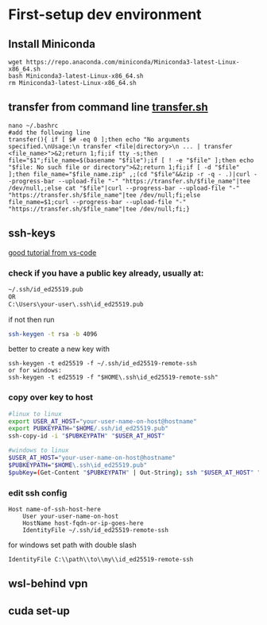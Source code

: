 # First-setup dev environment

## Install Miniconda
```
wget https://repo.anaconda.com/miniconda/Miniconda3-latest-Linux-x86_64.sh
bash Miniconda3-latest-Linux-x86_64.sh
rm Miniconda3-latest-Linux-x86_64.sh
```

## transfer from command line [transfer.sh](https://transfer.sh)
```
nano ~/.bashrc
#add the following line
transfer(){ if [ $# -eq 0 ];then echo "No arguments specified.\nUsage:\n transfer <file|directory>\n ... | transfer <file_name>">&2;return 1;fi;if tty -s;then file="$1";file_name=$(basename "$file");if [ ! -e "$file" ];then echo "$file: No such file or directory">&2;return 1;fi;if [ -d "$file" ];then file_name="$file_name.zip" ,;(cd "$file"&&zip -r -q - .)|curl --progress-bar --upload-file "-" "https://transfer.sh/$file_name"|tee /dev/null,;else cat "$file"|curl --progress-bar --upload-file "-" "https://transfer.sh/$file_name"|tee /dev/null;fi;else file_name=$1;curl --progress-bar --upload-file "-" "https://transfer.sh/$file_name"|tee /dev/null;fi;}
```

## ssh-keys
[good tutorial from vs-code](https://code.visualstudio.com/docs/remote/troubleshooting)

### check if you have a public key already, usually at:
```bash
~/.ssh/id_ed25519.pub
OR
C:\Users\your-user\.ssh\id_ed25519.pub
```
if not then run
```bash
ssh-keygen -t rsa -b 4096
```
better to create a new key with
```
ssh-keygen -t ed25519 -f ~/.ssh/id_ed25519-remote-ssh
or for windows:
ssh-keygen -t ed25519 -f "$HOME\.ssh\id_ed25519-remote-ssh"
```
### copy over key to host

```bash
#linux to linux
export USER_AT_HOST="your-user-name-on-host@hostname"
export PUBKEYPATH="$HOME/.ssh/id_ed25519.pub"
ssh-copy-id -i "$PUBKEYPATH" "$USER_AT_HOST"

#windows to linux
$USER_AT_HOST="your-user-name-on-host@hostname"
$PUBKEYPATH="$HOME\.ssh\id_ed25519.pub"
$pubKey=(Get-Content "$PUBKEYPATH" | Out-String); ssh "$USER_AT_HOST" "mkdir -p ~/.ssh && chmod 700 ~/.ssh && echo '${pubKey}' >> ~/.ssh/authorized_keys && chmod 600 ~/.ssh/authorized_keys"
```

### edit ssh config
```
Host name-of-ssh-host-here
    User your-user-name-on-host
    HostName host-fqdn-or-ip-goes-here
    IdentityFile ~/.ssh/id_ed25519-remote-ssh
```   
for windows set path with double slash
```
IdentityFile C:\\path\\to\\my\\id_ed25519-remote-ssh
```


## wsl-behind vpn


## cuda set-up
